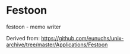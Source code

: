 # Festoon
festoon - memo writer

Derived from: https://github.com/eunuchs/unix-archive/tree/master/Applications/Festoon
